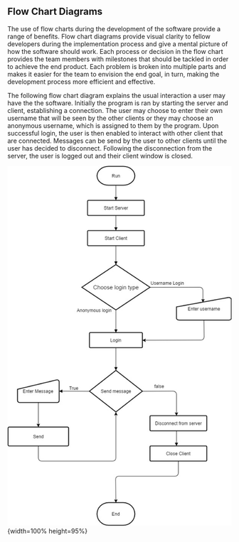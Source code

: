 
## Flow Chart Diagrams

The use of flow charts during the development of the software provide a range of benefits. Flow chart diagrams provide visual clarity to fellow developers during the implementation process and give a mental picture of how the software should work. Each process or decision in the flow chart provides the team members with milestones that should be tackled in order to achieve the end product. Each problem is broken into multiple parts and makes it easier for the team to envision the end goal, in turn, making the development process more efficient and effective.

The following flow chart diagram explains the usual interaction a user may have the the software. Initially the program is ran by starting the server and client, establishing a connection. The user may choose to enter their own username that will be seen by the other clients or they may choose an anonymous username, which is assigned to them by the program. Upon successful login, the user is then enabled to interact with other client that are connected. Messages can be send by the user to other clients until the user has decided to disconnect. Following the disconnection from the server, the user is logged out and their client window is closed. 


![Flowchart Image. \label{Flowchart}](04_assets/04_system_design/FlowchartDiagrams/FlowChartDiagram.jpg){width=100% height=95%}
